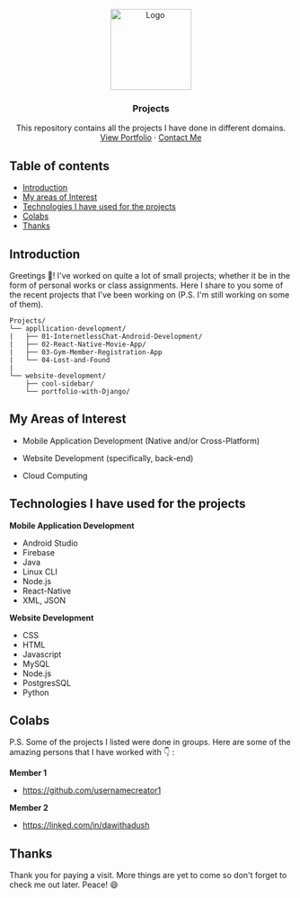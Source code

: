 <p align="center">
  <a href="https://github.com/Eba-1/Projects">
    <img src="https://external-content.duckduckgo.com/iu/?u=https%3A%2F%2Fblog.hubbado.com%2Fcontent%2Fimages%2F2020%2F01%2Fprojectmanager.png&f=1&nofb=1" alt="Logo" width=144 height=144>
  </a>

  <h3 align="center">Projects</h3>

  <p align="center">
    This repository contains all the projects I have done in different domains.
    <br>
    <a href="https://reponame/issues/new?template=bug.md">View Portfolio</a>
    ·
    <a href="linked.com/in/ebenezerwoldehana">Contact Me</a>
  </p>
</p>


## Table of contents

- [Introduction](#introduction)
- [My areas of Interest](#my-areas-of-interest)
- [Technologies I have used for the projects](#technologies-I-have-used-for-the-projects)
- [Colabs](#colabs)
- [Thanks](#thanks)



## Introduction

Greetings :wave:! I've worked on quite a lot of small projects; whether it be in the form of personal works or class assignments. Here I share to you some of the recent projects that I've been working on (P.S. I'm still working on some of them).  

```Repository Folder Structure
Projects/
└── appllication-development/
|   ├── 01-InternetlessChat-Android-Development/
|   ├── 02-React-Native-Movie-App/
|   ├── 03-Gym-Member-Registration-App
|   └── 04-Lost-and-Found
|
└── website-development/
    ├── cool-sidebar/
    └── portfolio-with-Django/
```

## My Areas of Interest

- Mobile Application Development (Native and/or Cross-Platform)

- Website Development (specifically, back-end)

- Cloud Computing

## Technologies I have used for the projects

**Mobile Application Development**

- Android Studio
- Firebase
- Java
- Linux CLI
- Node.js
- React-Native
- XML, JSON

**Website Development**

- CSS
- HTML
- Javascript
- MySQL
- Node.js
- PostgresSQL
- Python

## Colabs

P.S. Some of the projects I listed were done in groups. Here are some of the amazing persons that I have worked with :point_down: :

**Member 1**

- <https://github.com/usernamecreator1>

**Member 2**

- <https://linked.com/in/dawithadush>

## Thanks

Thank you for paying a visit. More things are yet to come so don't forget to check me out later. Peace! :smile:


